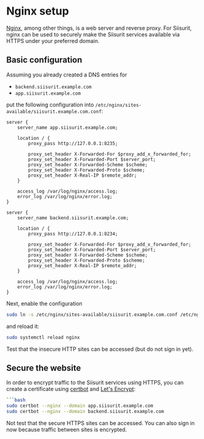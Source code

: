 # Nginx setup

[Nginx](https://nginx.org/), among other things, is a web server and reverse proxy. For Siisurit, nginx can be used to securely make the Siisurit services available via HTTPS under your preferred domain.

## Basic configuration

Assuming you already created a DNS entries for

- `backend.siisurit.example.com`
- `app.siisurit.example.com`

put the following configuration into `/etc/nginx/sites-available/siisurit.example.com.conf`:

```nginx
server {
    server_name app.siisurit.example.com;

    location / {
        proxy_pass http://127.0.0.1:8235;

        proxy_set_header X-Forwarded-For $proxy_add_x_forwarded_for;
        proxy_set_header X-Forwarded-Port $server_port;
        proxy_set_header X-Forwarded-Scheme $scheme;
        proxy_set_header X-Forwarded-Proto $scheme;
        proxy_set_header X-Real-IP $remote_addr;
    }

    access_log /var/log/nginx/access.log;
    error_log /var/log/nginx/error.log;
}

server {
    server_name backend.siisurit.example.com;

    location / {
        proxy_pass http://127.0.0.1:8234;

        proxy_set_header X-Forwarded-For $proxy_add_x_forwarded_for;
        proxy_set_header X-Forwarded-Port $server_port;
        proxy_set_header X-Forwarded-Scheme $scheme;
        proxy_set_header X-Forwarded-Proto $scheme;
        proxy_set_header X-Real-IP $remote_addr;
    }

    access_log /var/log/nginx/access.log;
    error_log /var/log/nginx/error.log;
}
```

Next, enable the configuration

```bash
sudo ln -s /etc/nginx/sites-available/siisurit.example.com.conf /etc/nginx/sites-enabled/
```

and reload it:

```bash
sudo systemctl reload nginx
```

Test that the insecure HTTP sites can be accessed (but do not sign in yet).

## Secure the website

In order to encrypt traffic to the Siisurit services using HTTPS, you can create a certificate using [certbot](https://certbot.eff.org/) and [Let's Encrypt](https://letsencrypt.org/):

````bash
```bash
sudo certbot --nginx --domain app.siisurit.example.com
sudo certbot --nginx --domain backend.siisurit.example.com
````

Not test that the secure HTTPS sites can be accessed. You can also sign in now because traffic between sites is encrypted.
